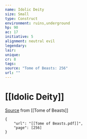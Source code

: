 ```yaml
---
name: Idolic Deity
size: Small
type: Construct
environment: ruins,underground
hp: 90
ac: 17
initiative: 5
alignment: neutral evil
legendary: 
lair: 
unique: 
cr: 8
tags: 
source: "Tome of Beasts: 256"
url: ""
---
```

# [[Idolic Deity]]

[Source](zotero://open-pdf/library/items/ULEQWHJM?page=256) from [[Tome of Beasts]]

```pdf
{
	"url": "[[Tome of Beasts.pdf]]",
	"page": [256]
}
```

